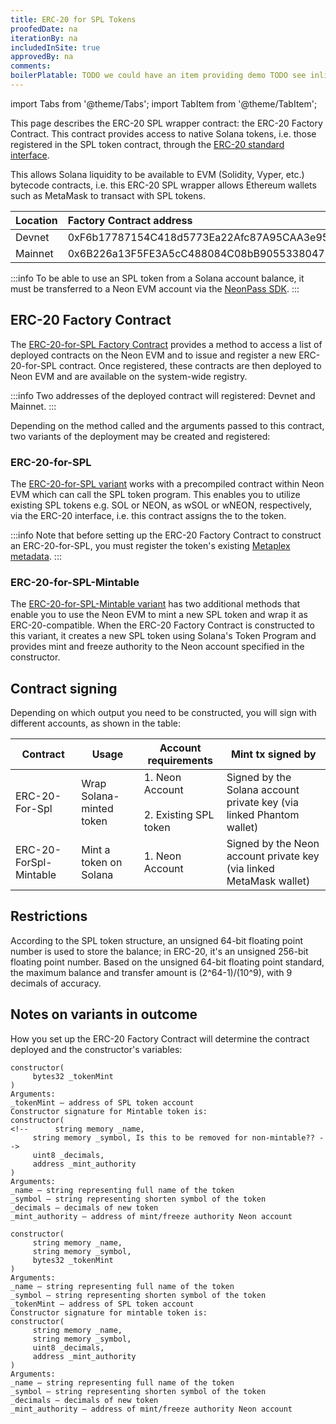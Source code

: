 ```yaml
---
title: ERC-20 for SPL Tokens
proofedDate: na
iterationBy: na
includedInSite: true
approvedBy: na
comments:
boilerPlatable: TODO we could have an item providing demo TODO see inline todos && this probably needs to become a folder with the subtopics
---
```


import Tabs from '@theme/Tabs';
import TabItem from '@theme/TabItem';

This page describes the ERC-20 SPL wrapper contract: the ERC-20 Factory Contract. This contract provides access to native Solana tokens, i.e. those registered in the SPL token contract, through the [ERC-20 standard interface](https://eips.ethereum.org/EIPS/eip-20). 

<!-- 
todo provide userguide to explain how to return ERC-20-interface contract addresses for existing SPL-as-ERC-20 tokens -->

This allows Solana liquidity to be available to EVM (Solidity, Vyper, etc.) bytecode contracts, i.e. this ERC-20 SPL wrapper allows Ethereum wallets such as MetaMask to transact with SPL tokens. 

|Location|Factory Contract address|
|:-------|:-------|
|Devnet| 0xF6b17787154C418d5773Ea22Afc87A95CAA3e957|
|Mainnet| 0x6B226a13F5FE3A5cC488084C08bB905533804720|


:::info
To be able to use an SPL token from a Solana account balance, it must be transferred to a Neon EVM account via the [NeonPass SDK](/docs/developing/integrate/neon_transfer_sdk).
:::

## ERC-20 Factory Contract

The [ERC-20-for-SPL Factory Contract](https://github.com/neonlabsorg/neon-evm/blob/4bcae0f476721e5396916c43396ec85e465f878f/evm_loader/solidity/erc20_for_spl_factory.sol) provides a method to access a list of deployed contracts on the Neon EVM and to issue and register a new ERC-20-for-SPL contract. Once registered, these contracts are then deployed to Neon EVM and are available on the system-wide registry.

:::info
Two addresses of the deployed contract will registered: Devnet and Mainnet.
::: 

Depending on the method called and the arguments passed to this contract, two variants of the deployment may be created and registered: 

### ERC-20-for-SPL

The [ERC-20-for-SPL variant](https://github.com/neonlabsorg/neon-evm/blob/4bcae0f476721e5396916c43396ec85e465f878f/evm_loader/solidity/erc20_for_spl_factory.sol#L17) works with a precompiled contract within Neon EVM which can call the SPL token program. This enables you to utilize existing SPL tokens e.g. SOL or NEON, as wSOL or wNEON, respectively, via the ERC-20 interface, i.e. this contract assigns the to the token.

:::info
Note that before setting up the ERC-20 Factory Contract to construct an ERC-20-for-SPL, you must register the token's existing [Metaplex metadata](https://docs.metaplex.com/programs/token-metadata/overview).
:::

### ERC-20-for-SPL-Mintable

The [ERC-20-for-SPL-Mintable variant](https://github.com/neonlabsorg/neon-evm/blob/4bcae0f476721e5396916c43396ec85e465f878f/evm_loader/solidity/erc20_for_spl_factory.sol#LL35C1-L35C1) has two additional methods that enable you to use the Neon EVM to mint a new SPL token and wrap it as ERC-20-compatible. When the ERC-20 Factory Contract is constructed to this variant, it creates a new SPL token using Solana's Token Program and provides mint and freeze authority to the Neon account specified in the constructor.

## Contract signing

Depending on which output you need to be constructed, you will sign with different accounts, as shown in the table:


| Contract            | Usage                                | Account requirements                               | Mint tx signed by                                                    |
| ------------------- | ----------------------------------- | ------------------------------------------ | -------------------------------------------------------------------- |
| ERC-20-For-Spl         | Wrap Solana-minted token | 1\. Neon Account<br></br>2\. Existing SPL token | Signed by the Solana account private key (via linked Phantom wallet) |
| ERC-20-ForSpl-Mintable | Mint a token on Solana   | 1\. Neon Account                           | Signed by the Neon account private key (via linked MetaMask wallet)  |


## Restrictions

According to the SPL token structure, an unsigned 64-bit floating point number is used to store the balance; in ERC-20, it's an unsigned 256-bit floating point number. Based on the unsigned 64-bit floating point standard, the maximum balance and transfer amount is (2^64-1)/(10^9), with 9 decimals of accuracy.

## Notes on variants in outcome

How you set up the ERC-20 Factory Contract will determine the contract deployed and the constructor's variables:

<Tabs>
 <TabItem value="Constructor non-mintable" label="ERC20ForSpl Constructor" default>

```
constructor(
     bytes32 _tokenMint
)
Arguments:
_tokenMint – address of SPL token account
Constructor signature for Mintable token is:
constructor(
<!--      string memory _name,
     string memory _symbol, Is this to be removed for non-mintable?? -->
     uint8 _decimals,
     address _mint_authority
)
Arguments:
_name – string representing full name of the token 
_symbol – string representing shorten symbol of the token 
_decimals – decimals of new token
_mint_authority – address of mint/freeze authority Neon account
```
 </TabItem>
<TabItem value="Constructor mintable" label="ERC20ForSplMintable Constructor">

``` 
constructor(
     string memory _name,
     string memory _symbol,
     bytes32 _tokenMint
)
Arguments:
_name – string representing full name of the token 
_symbol – string representing shorten symbol of the token 
_tokenMint – address of SPL token account
Constructor signature for mintable token is:
constructor(
     string memory _name,
     string memory _symbol,
     uint8 _decimals,
     address _mint_authority
)
Arguments:
_name – string representing full name of the token 
_symbol – string representing shorten symbol of the token 
_decimals – decimals of new token
_mint_authority – address of mint/freeze authority Neon account 
```
 </TabItem>
</Tabs>

<!-- ## Notes on usage

The ERC-20 Factory Contract is provided as a basic toolkit under ** lisence. You are invited to adapt this to your needs as required. -->

<!-- todo this probably needs its own page
Understand accounts: Solana vs. Neon EVM
Now that we understand how SPL and ERC-20 tokens become compatible with Neon EVM, let’s take a look at how a dApp can access account balances. Firstly, it is important to understand the two different account types. There are standard Solana “Associated Token Accounts”, which hold a user’s SPL tokens natively, and Neon EVM Token Accounts “packed” in an ERC-20-for-SPL interface within Neon EVM. 

These Neon EVM ERC-20-for-SPL Token Accounts are specialized Solana accounts instantiated in the Neon ecosystem. These accounts can interact with Solidity dApps and are similar in structure to Associated Token Accounts in the broader Solana environment. They store tokens associated with a user’s Neon EVM-facing EVM-compatible wallet, e.g. MetaMask.

If you want to learn more about the utility token NEON, see our previous article. To join the community and have access to experts who can answer your questions, find us on ****.
 -->